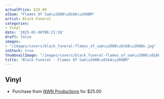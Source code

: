 ```yaml
---
actualPrice: $25.00
album: "Flames Of Sam\u200B\u016A\u200BM"
artist: Black Funeral
categories:
- Vinyl
date: '2025-01-06T06:21:18'
draft: false
images:
- "/images/covers/black_funeral-flames_of_sam\u200B\u016B\u200Bm.jpg"
inStock: true
thumbnailImage: "/images/covers/black_funeral-flames_of_sam\u200B\u016B\u200Bm-thumb.jpg"
title: "Black Funeral - Flames Of Sam\u200B\u016A\u200BM"
---
```


## Vinyl
* Purchase from [NWN Productions](http://shop.nwnprod.com/index.php?route=product/product&path=75&product_id=59243&sort=pd.name&order=ASC) for $25.00

